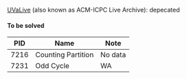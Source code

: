 [UVaLive](https://icpcarchive.ecs.baylor.edu/index.php) (also known as ACM-ICPC Live Archive): depecated

#### To be solved

|PID|Name|Note|
|--|--|--|
|7216|Counting Partition|No data|
|7231|Odd Cycle|WA|
